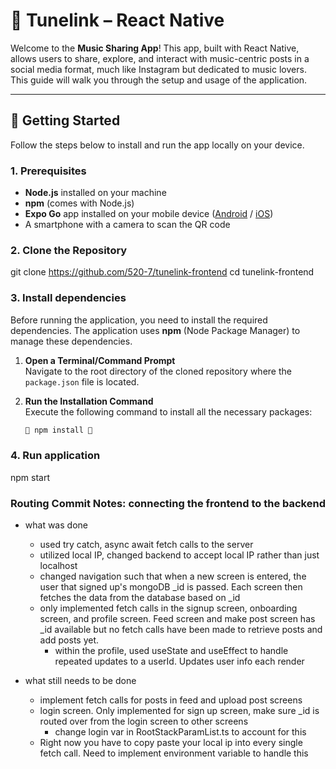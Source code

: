 # 🎵 Tunelink – React Native

Welcome to the **Music Sharing App**! This app, built with React Native, allows users to share, explore, and interact with music-centric posts in a social media format, much like Instagram but dedicated to music lovers. This guide will walk you through the setup and usage of the application.

---

## 🚀 Getting Started  

Follow the steps below to install and run the app locally on your device.

### 1. Prerequisites  
- **Node.js** installed on your machine  
- **npm** (comes with Node.js)  
- **Expo Go** app installed on your mobile device ([Android](https://play.google.com/store/apps/details?id=host.exp.exponent) / [iOS](https://apps.apple.com/app/expo-go/id982107779))  
- A smartphone with a camera to scan the QR code  

### 2. Clone the Repository  

git clone https://github.com/520-7/tunelink-frontend
cd tunelink-frontend


### 3. Install dependencies

Before running the application, you need to install the required dependencies. The application uses **npm** (Node Package Manager) to manage these dependencies. 


1. **Open a Terminal/Command Prompt**  
   Navigate to the root directory of the cloned repository where the `package.json` file is located.

2. **Run the Installation Command**  
   Execute the following command to install all the necessary packages:

   ```bash
   🌟 npm install 🌟

### 4. Run application
npm start



### Routing Commit Notes: connecting the frontend to the backend

- what was done
   - used try catch, async await fetch calls to the server
   - utilized local IP, changed backend to accept local IP rather than just localhost
   - changed navigation such that when a new screen is entered, the user that signed up's mongoDB _id is passed. Each screen then fetches the data from the database based on _id
   - only implemented fetch calls in the signup screen, onboarding screen, and profile screen. Feed screen and make post screen has _id available but no fetch calls have been made to retrieve posts and add posts yet.
      - within the profile, used useState and useEffect to handle repeated updates to a userId. Updates user info each render

- what still needs to be done
   - implement fetch calls for posts in feed and upload post screens
   - login screen. Only implemented for sign up screen, make sure _id is routed over from the login screen to other screens
      - change login var in RootStackParamList.ts to account for this
   - Right now you have to copy paste your local ip into every single fetch call. Need to implement environment variable to handle this
   
